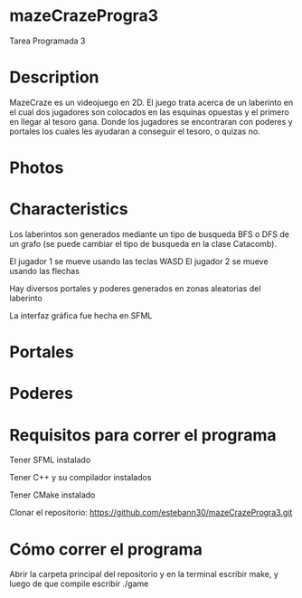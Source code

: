 # mazeCrazeProgra3
Tarea Programada 3

# Description

MazeCraze es un videojuego en 2D. El juego trata acerca de un laberinto
en el cual dos jugadores son colocados en las esquinas opuestas y el
primero en llegar al tesoro gana. Donde los jugadores se encontraran con poderes y portales los cuales les ayudaran a conseguir el tesoro, o quizas no.

# Photos



# Characteristics 

Los laberintos son generados mediante un tipo de busqueda BFS o DFS de un grafo
(se puede cambiar el tipo de busqueda en la clase Catacomb).

El jugador 1 se mueve usando las teclas WASD
El jugador 2 se mueve usando las flechas

Hay diversos portales y poderes generados en zonas aleatorias del laberinto

La interfaz gráfica fue hecha en SFML

# Portales

# Poderes



# Requisitos para correr el programa

Tener SFML instalado

Tener C++ y su compilador instalados

Tener CMake instalado

Clonar el repositorio: https://github.com/estebann30/mazeCrazeProgra3.git

# Cómo correr el programa

Abrir la carpeta principal del repositorio y en la terminal escribir make, y luego de que compile escribir ./game



